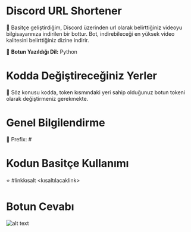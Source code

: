 # Discord URL Shortener

📁 Basitçe geliştirdiğim, Discord üzerinden url olarak belirttiğiniz videoyu bilgisayarınıza indirilen bir bottur. Bot, indirebileceği en yüksek video kalitesini belirttiğiniz dizine indirir. 

📁 **Botun Yazıldığı Dil:** Python

# Kodda Değiştireceğiniz Yerler

📁  Söz konusu kodda, token kısmındaki yeri sahip olduğunuz botun tokeni olarak değiştirmeniz gerekmekte.

# Genel Bilgilendirme

🔗 Prefix: #

# Kodun Basitçe Kullanımı

⭐ #linkkısalt <kısaltılacaklink>

# Botun Cevabı

![alt text](https://i.imgur.com/UiRmO4C.png)
